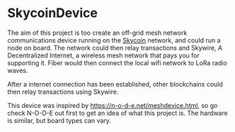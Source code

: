 # SkycoinDevice
The aim of this project is too create an off-grid mesh network communications device running on the [Skycoin](https://www.skycoin.net/) network, and could run a node on board. The network could then relay transactions and Skywire, A Decentralized Internet, a wireless mesh network that pays you for supporting it. Fiber would then connect the local wifi network to LoRa radio waves.

After a internet connection has been established, other blockchains could then relay transactions using Skywire.

This device was inspired by https://n-o-d-e.net/meshdevice.html, so go check N-O-D-E out first to get an idea of what this project is. The hardware is similar, but board types can vary.
